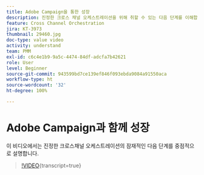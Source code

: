 ```yaml
---
title: Adobe Campaign을 통한 성장
description: 진정한 크로스 채널 오케스트레이션을 위해 취할 수 있는 다음 단계를 이해합니다.
feature: Cross Channel Orchestration
jira: KT-3973
thumbnail: 29460.jpg
doc-type: value video
activity: understand
team: PMM
exl-id: c6c4e1b9-9a5c-4474-84df-adcfa7b42621
role: User
level: Beginner
source-git-commit: 943599bd7ce139ef846f093ebda9084a91550aca
workflow-type: ht
source-wordcount: '32'
ht-degree: 100%

---
```


# Adobe Campaign과 함께 성장

이 비디오에서는 진정한 크로스채널 오케스트레이션의 잠재적인 다음 단계를 중점적으로 설명합니다.

>[!VIDEO](https://video.tv.adobe.com/v/29460?learn=on){transcript=true}
